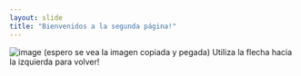 ```yaml
---
layout: slide
title: "Bienvenidos a la segunda página!"
---
```

![image](https://user-images.githubusercontent.com/86748030/153647179-8f13e6f1-dfb7-43a7-bde4-aefb87a12785.png) (espero se vea la imagen copiada y pegada)
Utiliza la flecha hacia la izquierda para volver!
